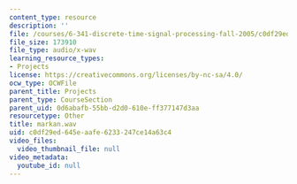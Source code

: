 ```yaml
---
content_type: resource
description: ''
file: /courses/6-341-discrete-time-signal-processing-fall-2005/c0df29ed645eaafe6233247ce14a63c4_markan.wav
file_size: 173910
file_type: audio/x-wav
learning_resource_types:
- Projects
license: https://creativecommons.org/licenses/by-nc-sa/4.0/
ocw_type: OCWFile
parent_title: Projects
parent_type: CourseSection
parent_uid: 0d6abafb-55bb-d2d0-610e-ff377147d3aa
resourcetype: Other
title: markan.wav
uid: c0df29ed-645e-aafe-6233-247ce14a63c4
video_files:
  video_thumbnail_file: null
video_metadata:
  youtube_id: null
---
```

